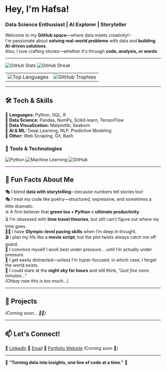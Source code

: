 #  Hey, I'm Hafsa!  
### Data Science Enthusiast | AI Explorer | Storyteller  

Welcome to my **GitHub space**—where data meets creativity!✨  
I'm passionate about **solving real-world problems** with data and **building AI-driven solutions**.  
Also, I love crafting stories—whether it's through **code, analysis, or words**.  

---

![GitHub Stats](https://github-readme-stats.vercel.app/api?username=h-khanum&show_icons=true&theme=radical) ![GitHub Streak](https://github-readme-streak-stats.herokuapp.com/?user=h-khanum&theme=radical)

<table>
<tr>
    <td>
      <img src="https://github-readme-stats.vercel.app/api/top-langs/?username=h-khanum&layout=compact&theme=radical" alt="Top Languages" />
    </td>
    <td>
      <img src="https://github-profile-trophy.vercel.app/?username=h-khanum&theme=radical" alt="GitHub Trophies" />
    </td>
  </tr>
</table>

---

## 🛠️ Tech & Skills  
🔹 **Languages:** Python, SQL, R  
🔹 **Data Science:** Pandas, NumPy, Scikit-learn, TensorFlow  
🔹 **Data Visualization:** Matplotlib, Seaborn  
🔹 **AI & ML:** Deep Learning, NLP, Predictive Modeling  
🔹 **Other:** Web Scraping, Git, Bash  

### 🚀 Tools & Technologies  
![Python](https://img.shields.io/badge/Python-FFD43B?style=for-the-badge&logo=python&logoColor=blue) ![Machine Learning](https://img.shields.io/badge/Machine%20Learning-%23f88909?style=for-the-badge&logo=tensorflow&logoColor=white) ![GitHub](https://img.shields.io/badge/GitHub-%23181717?style=for-the-badge&logo=github&logoColor=white)  

---

## 🌟 Fun Facts About Me  
🎭 I blend **data with storytelling**—because numbers tell stories too!  
🎭 I treat my code like poetry—structured, expressive, and sometimes a little dramatic.  
☕ A firm believer that **green tea + Python = ultimate productivity**.  
⏳ I’m obsessed with **time travel theories**, but still can't figure out where my time goes.  
🚶‍♀️ I have **Olympic-level pacing skills** when I’m deep in thought.  
🎬 I plan my life like a **movie script**, but the plot twists always catch me off guard.  
📅 I convince myself I work best under pressure… until I’m actually under pressure.  
🧩 I get easily distracted—unless I’m hyper-focused, in which case, I forget the world exists.  
🌌 I could stare at the **night sky for hours** and still think, *"Just five more minutes…"*  
*(Ohkay now this is too much...)*  

---

## 📌 Projects  
*(Coming soon... 👀✨)*  

---

## 📫 Let's Connect!  
💼 [LinkedIn](https://linkedin.com/in/h-khanum) 📩 [Email](hafsaa.khanum@gmail.com) 📌 [Portfolio Website](https://h-khanum.github.io) (Coming soon 🚀)  

---

🔹 **"Turning data into insights, one line of code at a time."** 🔹  
